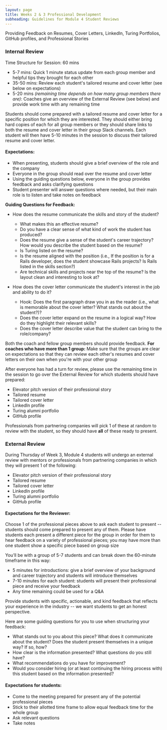 ```yaml
---
layout: page
title: Weeks 2 & 3 Professional Development
subheading: Guidelines for Module 4 Student Reviews
---
```


Providing Feedback on Resumes, Cover Letters, LinkedIn, Turing Portfolios, GitHub profiles, and Professional Stories

### Internal Review

Time Structure for Session: 60 mins

* 5-7 mins: Quick 1 minute status update from each group member and helpful tips they brought for each other
* 35-50 mins: Review each student's tailored resume and cover letter (see below on expectations)
* 5-20 mins *(remaining time depends on how many group members there are)*: Coaches give an overview of the External Review (see below) and provide work time with any remaining time

Students should come prepared with a tailored resume and cover letter for a specific position for which they are interested. They should either bring hard copies of each for all group members or they should share links to both the resume and cover letter in their group Slack channels. Each student will then have 5-10 minutes in the session to discuss their tailored resume and cover letter.

#### Expectations:

* When presenting, students should give a brief overview of the role and the company
* Everyone in the group should read over the resume and cover letter
* Using the guiding questions below, everyone in the group provides feedback and asks clarifying questions
* Student presenter will answer questions where needed, but their main role is to listen and take notes on feedback

**Guiding Questions for Feedback:**

* How does the resume communicate the skills and story of the student?
    * What makes this an effective resume?
    * Do you have a clear sense of what kind of work the student has produced?
    * Does the resume give a sense of the student's career trajectory? How would you describe the student based on the resume?
    * Is Turing listed on the resume?
    * Is the resume aligned with the position (i.e., If the position is for a Rails developer, does the student showcase Rails projects? Is Rails listed in the skills section?)
    * Are technical skills and projects near the top of the resume? Is the layout clean and interesting to look at?

* How does the cover letter communicate the student's interest in the job and ability to do it?
    * Hook: Does the first paragraph draw you in as the reader (i.e., what is memorable about the cover letter? What stands out about the student?)?
    * Does the cover letter expand on the resume in a logical way? How do they highlight their relevant skills?
    * Does the cover letter describe value that the student can bring to the role/company?

Both the coach and fellow group members should provide feedback. **For coaches who have more than 1 group:** Make sure that the groups are clear on expectations so that they can review each other's resumes and cover letters on their own when you're with your other group

After everyone has had a turn for review, please use the remaining time in the session to go over the External Review for which students should have prepared:

* Elevator pitch version of their professional story
* Tailored resume
* Tailored cover letter
* LinkedIn profile
* Turing alumni portfolio
* GitHub profile

Professionals from partnering companies will pick 1 of these at random to review with the student, so they should have **all** of these ready to present.

### External Review
During Thursday of Week 3, Module 4 students will undergo an external review with mentors or professionals from partnering companies in which they will present 1 of the following:

* Elevator pitch version of their professional story
* Tailored resume
* Tailored cover letter
* LinkedIn profile
* Turing alumni portfolio
* GitHub profile

#### Expectations for the Reviewer:

Choose 1 of the professional pieces above to ask each student to present -- students should come prepared to present any of them. Please have students each present a different piece for the group in order for them to hear feedback on a variety of professional pieces; you may have more than one student show a specific piece based on group size

You’ll be with a group of 5-7 students and can break down the 60-minute timeframe in this way:

* 5 minutes for introductions: give a brief overview of your background and career trajectory and students will introduce themselves
* 7-10 minutes for each student: students will present their professional piece and receive your feedback
* Any time remaining could be used for a Q&A

Provide students with specific, actionable, and kind feedback that reflects your experience in the industry -- we want students to get an honest perspective.

Here are some guiding questions for you to use when structuring your feedback:

* What stands out to you about this piece? What does it communicate about the student? Does the student present themselves in a unique way? If so, how?
* How clear is the information presented? What questions do you still have?
* What recommendations do you have for improvement?
* Would you consider hiring (or at least continuing the hiring process with) this student based on the information presented?

#### Expectations for students:

* Come to the meeting prepared for present any of the potential professional pieces
* Stick to their allotted time frame to allow equal feedback time for the whole group
* Ask relevant questions
* Take notes
